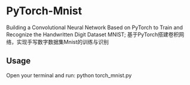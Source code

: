 # PyTorch-Mnist
Building a Convolutional Neural Network Based on PyTorch to Train and Recognize the Handwritten Digit Dataset MNIST; 
基于PyTorch搭建卷积网络，实现手写数字数据集Mnist的训练与识别
## Usage
Open your terminal and run:
python torch_mnist.py
